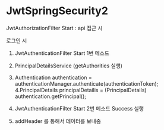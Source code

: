# JwtSpringSecurity2


JwtAuthorizationFilter Start : api 접근 시


로그인 시

1. JwtAuthenticationFilter Start 1번 메소드
2. PrincipalDetailsService (getAuthorities 실행)
3. Authentication authentication =
                authenticationManager.authenticate(authenticationToken);
4.PrincipalDetails principalDetailis = (PrincipalDetails) authentication.getPrincipal();

5. JwtAuthenticationFilter Start 2번 메소드 Success 실행
6. addHeader 를 통해서 데이터를 보내줌
